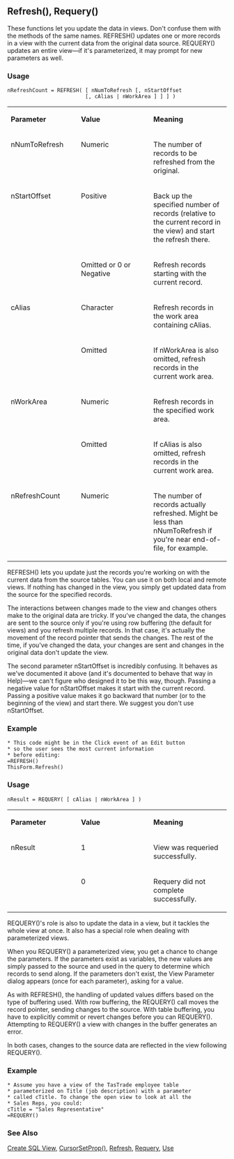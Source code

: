 ## Refresh(), Requery()

These functions let you update the data in views. Don't confuse them with the methods of the same names. REFRESH() updates one or more records in a view with the current data from the original data source. REQUERY() updates an entire view&mdash;if it's parameterized, it may prompt for new parameters as well.

### Usage

```foxpro
nRefreshCount = REFRESH( [ nNumToRefresh [, nStartOffset
                         [, cAlias | nWorkArea ] ] ] )
```
<table>
<tr>
  <td width="32%" valign="top">
  <p><b>Parameter</b></p>
  </td>
  <td width="23%" valign="top">
  <p><b>Value</b></p>
  </td>
  <td width="45%" valign="top">
  <p><b>Meaning</b></p>
  </td>
 </tr>
<tr>
  <td width="32%" valign="top">
  <p>nNumToRefresh</p>
  </td>
  <td width="23%" valign="top">
  <p>Numeric</p>
  </td>
  <td width="45%" valign="top">
  <p>The number of records to be refreshed from the original.</p>
  </td>
 </tr>
<tr>
  <td width="32%" rowspan="2" valign="top">
  <p>nStartOffset</p>
  </td>
  <td width="23%" valign="top">
  <p>Positive</p>
  </td>
  <td width="45%" valign="top">
  <p>Back up the specified number of records (relative to the current record in the view) and start the refresh there.</p>
  </td>
 </tr>
<tr>
  <td width="33%" valign="top">
  <p>Omitted or 0 or Negative</p>
  </td>
  <td width="67%" valign="top">
  <p>Refresh records starting with the current record.</p>
  </td>
 </tr>
<tr>
  <td width="32%" rowspan="2" valign="top">
  <p>cAlias</p>
  </td>
  <td width="23%" valign="top">
  <p>Character</p>
  </td>
  <td width="45%" valign="top">
  <p>Refresh records in the work area containing cAlias.</p>
  </td>
 </tr>
<tr>
  <td width="33%" valign="top">
  <p>Omitted</p>
  </td>
  <td width="67%" valign="top">
  <p>If nWorkArea is also omitted, refresh records in the current work area.</p>
  </td>
 </tr>
<tr>
  <td width="32%" rowspan="2" valign="top">
  <p>nWorkArea</p>
  </td>
  <td width="23%" valign="top">
  <p>Numeric</p>
  </td>
  <td width="45%" valign="top">
  <p>Refresh records in the specified work area.</p>
  </td>
 </tr>
<tr>
  <td width="33%" valign="top">
  <p>Omitted</p>
  </td>
  <td width="67%" valign="top">
  <p>If cAlias is also omitted, refresh records in the current work area.</p>
  </td>
 </tr>
<tr>
  <td width="32%" valign="top">
  <p>nRefreshCount</p>
  </td>
  <td width="23%" valign="top">
  <p>Numeric</p>
  </td>
  <td width="45%" valign="top">
  <p>The number of records actually refreshed. Might be less than nNumToRefresh if you're near end-of-file, for example.</p>
  </td>
 </tr>
</table>

REFRESH() lets you update just the records you're working on with the current data from the source tables. You can use it on both local and remote views. If nothing has changed in the view, you simply get updated data from the source for the specified records.

The interactions between changes made to the view and changes others make to the original data are tricky. If you've changed the data, the changes are sent to the source only if you're using row buffering (the default for views) and you refresh multiple records. In that case, it's actually the movement of the record pointer that sends the changes. The rest of the time, if you've changed the data, your changes are sent and changes in the original data don't update the view.

The second parameter nStartOffset is incredibly confusing. It behaves as we've documented it above (and it's documented to behave that way in Help)&mdash;we can't figure who designed it to be this way, though. Passing a negative value for nStartOffset makes it start with the current record. Passing a positive value makes it go backward that number (or to the beginning of the view) and start there. We suggest you don't use nStartOffset.

### Example

```foxpro
* This code might be in the Click event of an Edit button
* so the user sees the most current information
* before editing:
=REFRESH()
ThisForm.Refresh()
```
### Usage

```foxpro
nResult = REQUERY( [ cAlias | nWorkArea ] )
```
<table>
<tr>
  <td width="32%" valign="top">
  <p><b>Parameter</b></p>
  </td>
  <td width="23%" valign="top">
  <p><b>Value</b></p>
  </td>
  <td width="45%" valign="top">
  <p><b>Meaning</b></p>
  </td>
 </tr>
<tr>
  <td width="32%" rowspan="2" valign="top">
  <p>nResult</p>
  &nbsp;</td>
  <td width="23%" valign="top">
  <p>1</p>
  </td>
  <td width="45%" valign="top">
  <p>View was requeried successfully.</p>
  </td>
 </tr>
<tr>
  <td width="33%" valign="top">
  <p>0</p>
  </td>
  <td width="67%" valign="top">
  <p>Requery did not complete successfully.</p>
  </td>
 </tr>
</table>

REQUERY()'s role is also to update the data in a view, but it tackles the whole view at once. It also has a special role when dealing with parameterized views.

When you REQUERY() a parameterized view, you get a chance to change the parameters. If the parameters exist as variables, the new values are simply passed to the source and used in the query to determine which records to send along. If the parameters don't exist, the View Parameter dialog appears (once for each parameter), asking for a value.

As with REFRESH(), the handling of updated values differs based on the type of buffering used. With row buffering, the REQUERY() call moves the record pointer, sending changes to the source. With table buffering, you have to explicitly commit or revert changes before you can REQUERY(). Attempting to REQUERY() a view with changes in the buffer generates an error.

In both cases, changes to the source data are reflected in the view following REQUERY().

### Example

```foxpro
* Assume you have a view of the TasTrade employee table
* parameterized on Title (job description) with a parameter
* called cTitle. To change the open view to look at all the
* Sales Reps, you could:
cTitle = "Sales Representative"
=REQUERY()
```
### See Also

[Create SQL View](s4g353.md), [CursorSetProp()](s4g348.md), [Refresh](s4g616.md), [Requery](s4g560.md), [Use](s4g424.md)